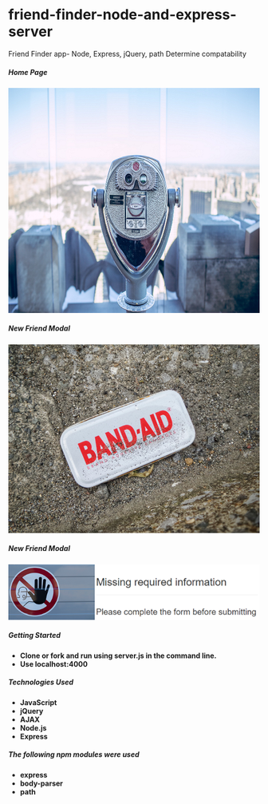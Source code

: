 # friend-finder-node-and-express-server

Friend Finder app- Node, Express, jQuery, path
Determine compatability


##### Home Page
![Friend Finder Home Page](/images-readme/friend.PNG?raw=true)

##### New Friend Modal
![Friends are like Band-aids](/images-readme/friendmodal.PNG?rqw=true)

##### New Friend Modal
![Alert Modal](/images-readme/alert.PNG?raw=true)

##### Getting Started
* **Clone or fork and run using server.js in the command line.**
* **Use localhost:4000**
##### Technologies Used
* **JavaScript**
* **jQuery**
* **AJAX**
* **Node.js**
* **Express**
##### The following npm modules were used
* **express**
* **body-parser**
* **path**





